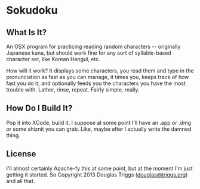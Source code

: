 # Sokudoku

## What Is It?

An OSX program for practicing reading random characters -- originally Japanese kana, but should work fine for any sort of syllable-based character set, like Korean Hangul, etc.

How will it work?  It displays some characters, you read them and type
in the pronunciation as fast as you can manage, it times you, keeps
track of how fast you do it, and optionally feeds you the characters
you have the most trouble with.  Lather, rinse, repeat.  Fairly
simple, really.

## How Do I Build It?

Pop it into XCode, build it.  I suppose at some point I'll have an
.app or .dmg or some shiznit you can grab.  Like, maybe after I
actually write the damned thing.

## License

I'll almost certainly Apache-fy this at some point, but at the moment
I'm just getting it started.  So Copyright 2013 Douglas Triggs
(douglas@triggs.org) and all that.
